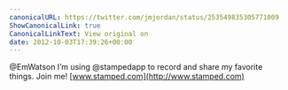 ```yaml
---
canonicalURL: https://twitter.com/jmjordan/status/253549835305771009
ShowCanonicalLink: true
CanonicalLinkText: View original on
date: 2012-10-03T17:39:26+00:00
---
```

@EmWatson I’m using @stampedapp to record and share my favorite things. Join me! [www.stamped.com](http://www.stamped.com)